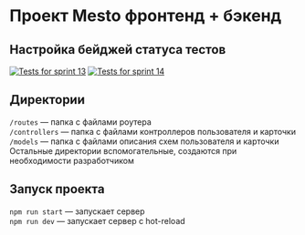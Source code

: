 # Проект Mesto фронтенд + бэкенд

## Настройка бейджей статуса тестов
[![Tests for sprint 13](https://github.com/krasotun/express-mesto-gha/actions/workflows/tests-13-sprint.yml/badge.svg)](https://github.com/krasotun/express-mesto-gha/actions/workflows/tests-13-sprint.yml)
[![Tests for sprint 14](https://github.com/krasotun/express-mesto-gha/actions/workflows/tests-14-sprint.yml/badge.svg)](https://github.com/krasotun/express-mesto-gha/actions/workflows/tests-14-sprint.yml)
## Директории
`/routes` — папка с файлами роутера  
`/controllers` — папка с файлами контроллеров пользователя и карточки  
`/models` — папка с файлами описания схем пользователя и карточки
Остальные директории вспомогательные, создаются при необходимости разработчиком
## Запуск проекта
`npm run start` — запускает сервер  
`npm run dev` — запускает сервер с hot-reload
